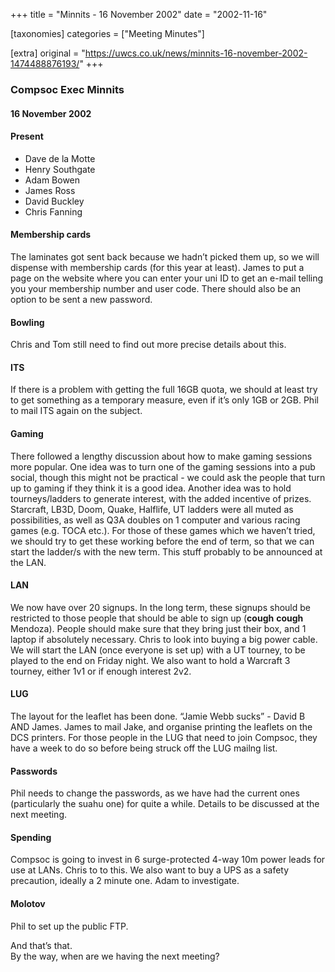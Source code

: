 +++
title = "Minnits - 16 November 2002"
date = "2002-11-16"

[taxonomies]
categories = ["Meeting Minutes"]

[extra]
original = "https://uwcs.co.uk/news/minnits-16-november-2002-1474488876193/"
+++

### Compsoc Exec Minnits

#### 16 November 2002

#### Present

  - Dave de la Motte
  - Henry Southgate
  - Adam Bowen
  - James Ross
  - David Buckley
  - Chris Fanning

#### Membership cards

The laminates got sent back because we hadn’t picked them up, so we will dispense with membership cards (for this year at least). James to put a page on the website where you can enter your uni ID to get an e-mail telling you your membership number and user code. There should also be an option to be sent a new password.

#### Bowling

Chris and Tom still need to find out more precise details about this.

#### ITS

If there is a problem with getting the full 16GB quota, we should at least try to get something as a temporary measure, even if it’s only 1GB or 2GB. Phil to mail ITS again on the subject.

#### Gaming

There followed a lengthy discussion about how to make gaming sessions more popular. One idea was to turn one of the gaming sessions into a pub social, though this might not be practical - we could ask the people that turn up to gaming if they think it is a good idea. Another idea was to hold tourneys/ladders to generate interest, with the added incentive of prizes. Starcraft, LB3D, Doom, Quake, Halflife, UT ladders were all muted as possibilities, as well as Q3A doubles on 1 computer and various racing games (e.g. TOCA etc.). For those of these games which we haven’t tried, we should try to get these working before the end of term, so that we can start the ladder/s with the new term. This stuff probably to be announced at the LAN.

#### LAN

We now have over 20 signups. In the long term, these signups should be restricted to those people that should be able to sign up (**cough** **cough** Mendoza). People should make sure that they bring just their box, and 1 laptop if absolutely necessary. Chris to look into buying a big power cable. We will start the LAN (once everyone is set up) with a UT tourney, to be played to the end on Friday night. We also want to hold a Warcraft 3 tourney, either 1v1 or if enough interest 2v2.

#### LUG

The layout for the leaflet has been done. “Jamie Webb sucks” - David B AND James. James to mail Jake, and organise printing the leaflets on the DCS printers. For those people in the LUG that need to join Compsoc, they have a week to do so before being struck off the LUG mailng list.

#### Passwords

Phil needs to change the passwords, as we have had the current ones (particularly the suahu one) for quite a while. Details to be discussed at the next meeting.

#### Spending

Compsoc is going to invest in 6 surge-protected 4-way 10m power leads for use at LANs. Chris to to this. We also want to buy a UPS as a safety precaution, ideally a 2 minute one. Adam to investigate.

#### Molotov

Phil to set up the public FTP.

And that’s that.  
By the way, when are we having the next meeting?
